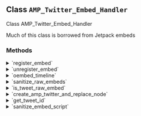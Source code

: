 ## Class `AMP_Twitter_Embed_Handler`

Class AMP_Twitter_Embed_Handler

Much of this class is borrowed from Jetpack embeds

### Methods
<details>
<summary>`register_embed`</summary>

```php
public register_embed()
```

Registers embed.


</details>
<details>
<summary>`unregister_embed`</summary>

```php
public unregister_embed()
```

Unregisters embed.


</details>
<details>
<summary>`oembed_timeline`</summary>

```php
public oembed_timeline( $matches )
```

Render oEmbed for a timeline.


</details>
<details>
<summary>`sanitize_raw_embeds`</summary>

```php
public sanitize_raw_embeds( Document $dom )
```

Sanitized &lt;blockquote class=&quot;twitter-tweet&quot;&gt; tags to &lt;amp-twitter&gt;.


</details>
<details>
<summary>`is_tweet_raw_embed`</summary>

```php
private is_tweet_raw_embed( $node )
```

Checks whether it&#039;s a twitter blockquote or not.


</details>
<details>
<summary>`create_amp_twitter_and_replace_node`</summary>

```php
private create_amp_twitter_and_replace_node( Document $dom, \DOMElement $node )
```

Make final modifications to DOMNode


</details>
<details>
<summary>`get_tweet_id`</summary>

```php
private get_tweet_id( $node )
```

Extracts Tweet id.


</details>
<details>
<summary>`sanitize_embed_script`</summary>

```php
private sanitize_embed_script( $node )
```

Removes Twitter&#039;s embed &lt;script&gt; tag.


</details>
